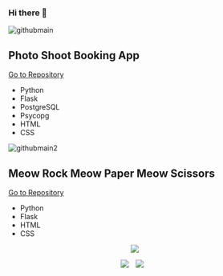 ### Hi there 👋

<!--
**hanselkang/hanselkang** is a ✨ _special_ ✨ repository because its `README.md` (this file) appears on your GitHub profile.

Here are some ideas to get you started:

- 🔭 I’m currently working on ...
- 🌱 I’m currently learning ...
- 👯 I’m looking to collaborate on ...
- 🤔 I’m looking for help with ...
- 💬 Ask me about ...
- 📫 How to reach me: ...
- 😄 Pronouns: ...
- ⚡ Fun fact: ...
-->
![githubmain](https://user-images.githubusercontent.com/43307207/166302621-fe7e2890-a724-4b42-9e9a-d602d85cb4a7.jpg)
## Photo Shoot Booking App
[Go to Repository](https://github.com/hanselkang/photo_shoot_booking_project)
* Python
* Flask
* PostgreSQL
* Psycopg
* HTML
* CSS



![githubmain2](https://user-images.githubusercontent.com/43307207/166304009-48fd1b21-bf44-466a-8897-981ff3fdb0e2.jpg)
## Meow Rock Meow Paper Meow Scissors
[Go to Repository](https://github.com/hanselkang/rock_paper_scissors)
* Python
* Flask
* HTML
* CSS


<p align = "center"> <img src="https://img.shields.io/badge/Python-lightgrey?style=flat&logo=python&logoColor=grey"/></a> 


<p align = "center">        
<a href="https://hits.seeyoufarm.com"><img src="https://hits.seeyoufarm.com/api/count/incr/badge.svg?url=https%3A%2F%2Fgithub.com%2Fhanselkang%2F&count_bg=%23ACACAC&title_bg=%23555555&icon=&icon_color=%23E7E7E7&title=hits&edge_flat=false"/></a>
<a href="http://instagrma.com/hansel_in_scotland">
    <img 
        src="http://img.shields.io/badge/-instagram-lightgrey?style=flat&logo=instagram&link=http://instagrma.com/hansel_in_scotland/"
        style="height : auto; margin-left : 10px; margin-right : 10px;"/>
</a>

